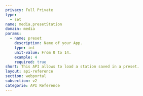 ```yaml
---
privacy: Full Private
type:
  - set
name: media.presetStation
domain: media
params:
  - name: preset
    description: Name of your App.
    type: int
    unit-value: From 0 to 14.
    example: 4
    required: true
short: This API allows to load a station saved in a preset.
layout: api-reference
section: webportal
subsection: v2
categorie: API Reference
---
```


